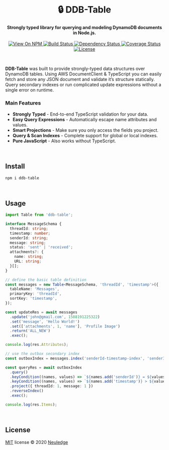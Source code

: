 <h1 align="center" style="text-align:center">🔒 DDB-Table</h1>

<h4 align="center">Strongly typed library for querying and modeling DynamoDB documents in Node.js.</h4>

<p align="center">
  <a href="https://www.npmjs.org/package/ddb-table">
    <img src="http://img.shields.io/npm/v/ddb-table.svg" alt="View On NPM">
  </a>
  <a href="https://travis-ci.org/neuledge/ddb-table">
    <img src="https://travis-ci.org/neuledge/ddb-table.svg?branch=master" alt="Build Status">
  </a>
  <a href="https://libraries.io/npm/ddb-table/">
    <img src="https://img.shields.io/librariesio/release/npm/ddb-table" alt="Dependency Status">
  </a>
  <a href="https://coveralls.io/github/neuledge/ddb-table?branch=master">
    <img src="https://coveralls.io/repos/github/neuledge/ddb-table/badge.svg?branch=master"
      alt="Coverage Status" />
  </a>
  <a href="LICENSE">
    <img src="https://img.shields.io/npm/l/ddb-table.svg" alt="License">
  </a>
</p>
<br>

**DDB-Table** was built to provide strongly-typed data structures over DynamoDB tables. Using AWS
DocumentClient & TypeScript you can easily fetch and store any JSON document and validate it’s
structure statically. Query secondary indexes or run complicated update expressions without a single
error on runtime.

### Main Features

- **Strongly Typed** - End-to-end TypeScript validation for your data.
- **Easy Query Expressions** - Automatically escape name attributes and values.
- **Smart Projections** - Make sure you only access the fields you project.
- **Query & Scan Indexes** - Complete support for global or local indexes.
- **Pure JavaScript** - Also works without TypeScript.

<br>

## Install

```bash
npm i ddb-table
```

<br>

## Usage

```ts
import Table from 'ddb-table';

interface MessageSchema {
  threadId: string;
  timestamp: number;
  senderId: string;
  message: string;
  status: 'sent' | 'received';
  attachments?: {
    name: string;
    URL: string;
  }[];
}

// define the basic table definition
const messages = new Table<MessageSchema, 'threadId', 'timestamp'>({
  tableName: 'Messages',
  primaryKey: 'threadId',
  sortKey: 'timestamp',
});

const updateRes = await messages
  .update('john@gmail.com', 1588191225322)
  .set('message', 'Hello World!')
  .set(['attachments', 1, 'name'], 'Profile Image')
  .return('ALL_NEW')
  .exec(); 

console.log(res.Attributes);

// use the outbox secondary index
const outboxIndex = messages.index('senderId-timestamp-index', 'senderId', 'timestamp');

const queryRes = await outboxIndex
  .query()
  .keyCondition((names, values) => `${names.add('senderId')} = ${values.add('email', 'john@gmail.com')}`)
  .keyCondition((names, values) => `${names.add('timestamp')} > ${values.add('timestamp', Date.now() - 3600e3)}`)
  .project({ threadId: 1, message: 1 })
  .reverseIndex()
  .exec();

console.log(res.Items);
```

<br>

## License

[MIT](LICENSE) license &copy; 2020 [Neuledge](https://neuledge.com)

